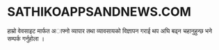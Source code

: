 # SATHIKOAPPSANDNEWS.COM
हाम्रो वेवसाइट मार्फत अाफ्नो व्यापार तथा व्यावसायको विज्ञापन गराई थप अघि बढ्न चहानुहुन्छ भने सम्पर्क गर्नुहोला ।
